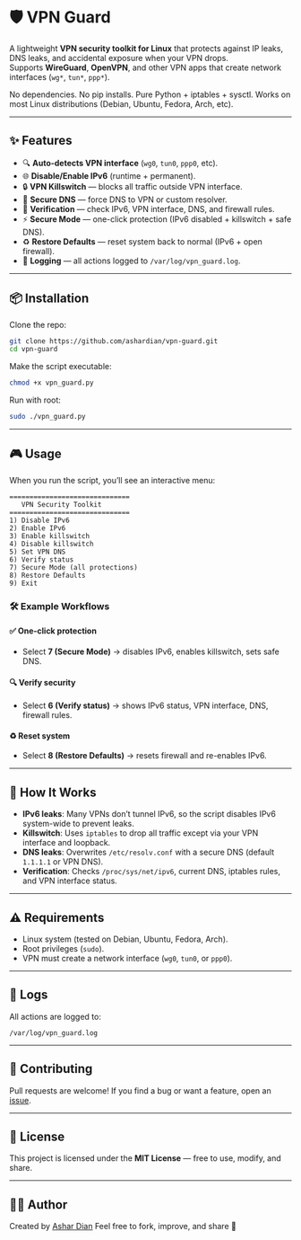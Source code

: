 # 🛡️ VPN Guard

A lightweight **VPN security toolkit for Linux** that protects against IP leaks, DNS leaks, and accidental exposure when your VPN drops.  
Supports **WireGuard**, **OpenVPN**, and other VPN apps that create network interfaces (`wg*`, `tun*`, `ppp*`).  

No dependencies. No pip installs. Pure Python + iptables + sysctl. Works on most Linux distributions (Debian, Ubuntu, Fedora, Arch, etc).  

---

## ✨ Features

- 🔍 **Auto-detects VPN interface** (`wg0`, `tun0`, `ppp0`, etc).
- 🌐 **Disable/Enable IPv6** (runtime + permanent).
- 🔒 **VPN Killswitch** — blocks all traffic outside VPN interface.
- 🔑 **Secure DNS** — force DNS to VPN or custom resolver.
- 🧰 **Verification** — check IPv6, VPN interface, DNS, and firewall rules.
- ⚡ **Secure Mode** — one-click protection (IPv6 disabled + killswitch + safe DNS).
- ♻️ **Restore Defaults** — reset system back to normal (IPv6 + open firewall).
- 📝 **Logging** — all actions logged to `/var/log/vpn_guard.log`.

---

## 📦 Installation

Clone the repo:

```bash
git clone https://github.com/ashardian/vpn-guard.git
cd vpn-guard
````

Make the script executable:

```bash
chmod +x vpn_guard.py
```

Run with root:

```bash
sudo ./vpn_guard.py
```

---

## 🎮 Usage

When you run the script, you’ll see an interactive menu:

```
==============================
   VPN Security Toolkit
==============================
1) Disable IPv6
2) Enable IPv6
3) Enable killswitch
4) Disable killswitch
5) Set VPN DNS
6) Verify status
7) Secure Mode (all protections)
8) Restore Defaults
9) Exit
```

### 🛠️ Example Workflows

#### ✅ One-click protection

* Select **7 (Secure Mode)** → disables IPv6, enables killswitch, sets safe DNS.

#### 🔍 Verify security

* Select **6 (Verify status)** → shows IPv6 status, VPN interface, DNS, firewall rules.

#### ♻️ Reset system

* Select **8 (Restore Defaults)** → resets firewall and re-enables IPv6.

---

## 🔐 How It Works

* **IPv6 leaks**: Many VPNs don’t tunnel IPv6, so the script disables IPv6 system-wide to prevent leaks.
* **Killswitch**: Uses `iptables` to drop all traffic except via your VPN interface and loopback.
* **DNS leaks**: Overwrites `/etc/resolv.conf` with a secure DNS (default `1.1.1.1` or VPN DNS).
* **Verification**: Checks `/proc/sys/net/ipv6`, current DNS, iptables rules, and VPN interface status.

---

## ⚠️ Requirements

* Linux system (tested on Debian, Ubuntu, Fedora, Arch).
* Root privileges (`sudo`).
* VPN must create a network interface (`wg0`, `tun0`, or `ppp0`).

---

## 📝 Logs

All actions are logged to:

```
/var/log/vpn_guard.log
```

---

## 🤝 Contributing

Pull requests are welcome!
If you find a bug or want a feature, open an [issue](https://github.com/yourusername/vpn-guard-universal/issues).

---

## 📜 License

This project is licensed under the **MIT License** — free to use, modify, and share.

---

## 👨‍💻 Author

Created by [Ashar Dian](https://github.com/ashardian)
Feel free to fork, improve, and share 🚀

```
